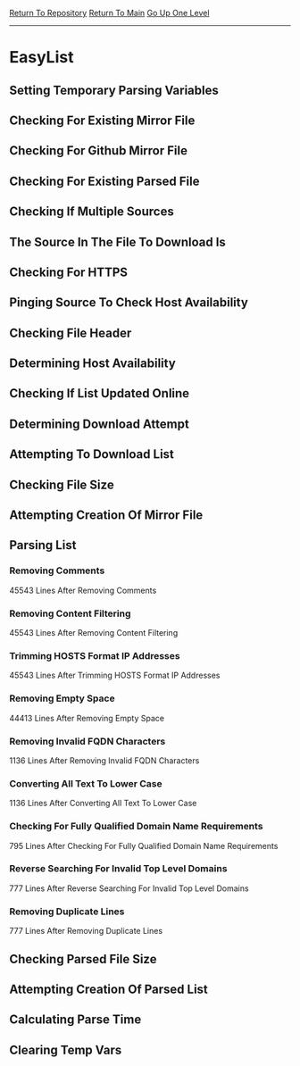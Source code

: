 [Return To Repository](https://github.com/deathbybandaid/piholeparser/)
[Return To Main](https://github.com/deathbybandaid/piholeparser/blob/dev-nomerge/RecentRunLogs/Mainlog.md)
[Go Up One Level](https://github.com/deathbybandaid/piholeparser/blob/dev-nomerge/RecentRunLogs/TopLevelScripts/30-Processing-External-Blacklists.md)
____________________________________
# EasyList
## Setting Temporary Parsing Variables
## Checking For Existing Mirror File
## Checking For Github Mirror File
## Checking For Existing Parsed File
## Checking If Multiple Sources
## The Source In The File To Download Is
## Checking For HTTPS
## Pinging Source To Check Host Availability
## Checking File Header
## Determining Host Availability
## Checking If List Updated Online
## Determining Download Attempt
## Attempting To Download List
## Checking File Size
## Attempting Creation Of Mirror File
## Parsing List
### Removing Comments
45543 Lines After Removing Comments
### Removing Content Filtering
45543 Lines After Removing Content Filtering
### Trimming HOSTS Format IP Addresses
45543 Lines After Trimming HOSTS Format IP Addresses
### Removing Empty Space
44413 Lines After Removing Empty Space
### Removing Invalid FQDN Characters
1136 Lines After Removing Invalid FQDN Characters
### Converting All Text To Lower Case
1136 Lines After Converting All Text To Lower Case
### Checking For Fully Qualified Domain Name Requirements
795 Lines After Checking For Fully Qualified Domain Name Requirements
### Reverse Searching For Invalid Top Level Domains
777 Lines After Reverse Searching For Invalid Top Level Domains
### Removing Duplicate Lines
777 Lines After Removing Duplicate Lines
## Checking Parsed File Size
## Attempting Creation Of Parsed List
## Calculating Parse Time
## Clearing Temp Vars
